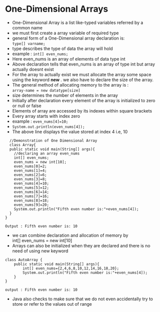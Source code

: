 # One-Dimensional Arrays
- One-Dimensional Array is a list like-typed variables referred by a common name
- we must first create a array variable of required type
- general form of a One-Dimensional array declaration is:<br>`type[] varname;`
- type describes the type of data the array will hold
- example : `int[] even_nums;`
- Here even_nums is an array of elements of data type int
- Above declaration tells that even_nums is an  array of type int but array actually doesnt exist
- For the array to actually exist we must allocate the array some space using the keyword **new** . we also have to declare the size of the array.
- The general method of allocating memory to the array is : <br>`array-name = new datatype[size]`
- size determines the number of elements in the array
- Initially after declaration every element of the array is initialized to zero or null or false
- Elements of array are accessed by its indexes within square brackets
- Every array starts with index zero
- example : `even_nums[4]=10;`
- `System.out.println(even_nums[4]);`
- The above line displays the value stored at index 4 i.e, 10
```
  //Demonstration of One Dimensional Array
  class Array{
  public static void main(String[] args){
    //declaring an array even_nums
    int[] even_nums;
    even_nums = new int[10];
    even_nums[0]=2;
    even_nums[1]=4;
    even_nums[2]=6;
    even_nums[3]=8;
    even_nums[4]=10;
    even_nums[5]=12;
    even_nums[6]=14;
    even_nums[7]=16;
    even_nums[8]=18;
    even_nums[9]=20;
    System.out.println("Fifth even number is:"+even_nums[4]);
  }
}
```
```
Output : Fifth even number is: 10
```
- we can combine declaration and allocation of memory by <br> int[] even_nums = new int[10]
- Arrays can also be initialized when they are declared and there is no need of using new keyword
```
class AutoArray {
    public static void main(String[] args){
        int[] even_nums={2,4,6,8,10,12,14,16,18,20};
        System.out.println("Fifth even number is:"+even_nums[4]);
    }
}
```
```
output : Fifth even number is: 10
``` 
- Java also checks to make sure that we do not even accidentally try to store or refer to the values out of range
